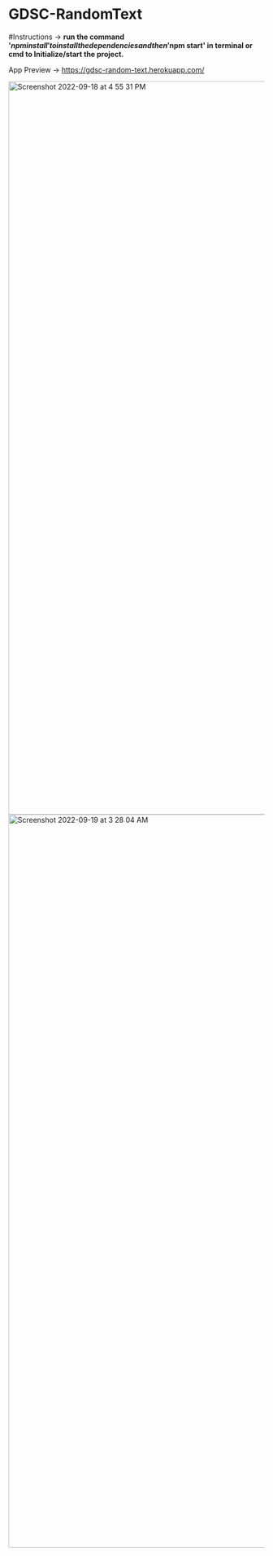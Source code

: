 # GDSC-RandomText


#Instructions -> <b>run the command '$npm install' to install the dependencies and then '$npm start' in terminal or cmd to Initialize/start the project.</b>


App Preview -> https://gdsc-random-text.herokuapp.com/

<img width="1440" alt="Screenshot 2022-09-18 at 4 55 31 PM" src="https://user-images.githubusercontent.com/68033955/190899858-ac750198-19ee-4908-8619-7653274cecb8.png">

<img width="1440" alt="Screenshot 2022-09-19 at 3 28 04 AM" src="https://user-images.githubusercontent.com/68033955/190930076-1da39c21-6353-46a5-ad1f-6e32491ae727.png">

